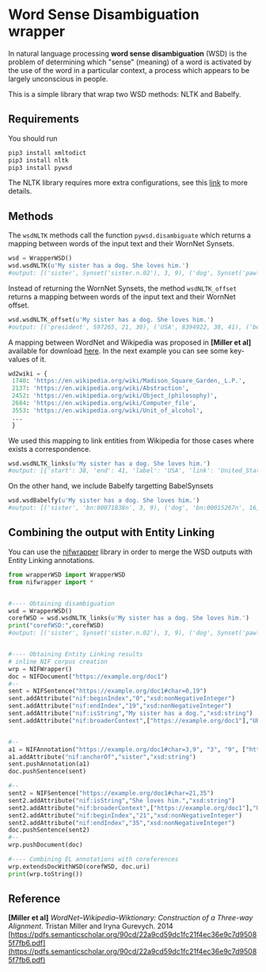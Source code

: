 # Word Sense Disambiguation wrapper

In natural language processing **word sense disambiguation** (WSD) is the problem of determining which "sense" (meaning) of a word is activated by the use of the word in a particular context, a process which appears to be largely unconscious in people.

This is a simple library that wrap two WSD methods: NLTK and Babelfy. 

## Requirements
You should run 
```bash
pip3 install xmltodict
pip3 install nltk
pip3 install pywsd
```
The NLTK library requires more extra configurations, see this [link](https://pythonprogramming.net/installing-nltk-nlp-python/) to more details.

## Methods
The ```wsdNLTK``` methods call the function ```pywsd.disambiguate``` which returns a mapping between words of the input text and their WornNet Synsets. 
```python
wsd = WrapperWSD()
wsd.wsdNLTK(u'My sister has a dog. She loves him.')
#output: [('sister', Synset('sister.n.02'), 3, 9), ('dog', Synset('pawl.n.01'), 16, 19), ('loves', Synset('sleep_together.v.01'), 25, 30)]
```

Instead of returning the WornNet Synsets, the method ```wsdNLTK_offset``` returns a mapping between words of the input text and their WornNet offset.  

```python
wsd.wsdNLTK_offset(u'My sister has a dog. She loves him.')
#output: [('president', 597265, 21, 30), ('USA', 8394922, 38, 41), ('best', 67379, 54, 58)]
```

A mapping between WordNet and Wikipedia was proposed in  **[Miller et al]** available for download [here](https://www.informatik.tu-darmstadt.de/media/ukp/data/fileupload_2/lexical_resources/MillerGurevych2014_alignment.tar_1.zip).  In the next example you can see some key-values of it.

```python
wd2wiki = {
 1740: 'https://en.wikipedia.org/wiki/Madison_Square_Garden,_L.P.',
 2137: 'https://en.wikipedia.org/wiki/Abstraction',
 2452: 'https://en.wikipedia.org/wiki/Object_(philosophy)',
 2684: 'https://en.wikipedia.org/wiki/Computer_file',
 3553: 'https://en.wikipedia.org/wiki/Unit_of_alcohol',
 ...
 }
```

We used this mapping to link entities from Wikipedia for those cases where exists a correspondence.

```python
wsd.wsdNLTK_links(u'My sister has a dog. She loves him.')
#output: [{'start': 38, 'end': 41, 'label': 'USA', 'link': 'United_States_Army'}]
```

On the other hand, we include Babelfy targetting BabelSynsets
```python
wsd.wsdBabelfy(u'My sister has a dog. She loves him.')
#output: [('sister', 'bn:00071838n', 3, 9), ('dog', 'bn:00015267n', 16, 19), ('loves', 'bn:00090504v', 25, 30)]
```


## Combining the output with Entity Linking

You can use the [nifwrapper](https://github.com/henryrosalesmendez/nifwrapper) library in order to merge the WSD outputs with Entity Linking annotations.

```python
from wrapperWSD import WrapperWSD
from nifwrapper import *


#---- Obtaining disambiguation
wsd = WrapperWSD()
corefWSD = wsd.wsdNLTK_links(u'My sister has a dog. She loves him.')
print("corefWSD:",corefWSD)
#output: [('sister', Synset('sister.n.02'), 3, 9), ('dog', Synset('pawl.n.01'), 16, 19), ('loves', Synset('sleep_together.v.01'), 25, 30)]


#---- Obtaining Entity Linking results
# inline NIF corpus creation
wrp = NIFWrapper()
doc = NIFDocument("https://example.org/doc1")
#--
sent = NIFSentence("https://example.org/doc1#char=0,19")
sent.addAttribute("nif:beginIndex","0","xsd:nonNegativeInteger")
sent.addAttribute("nif:endIndex","19","xsd:nonNegativeInteger")
sent.addAttribute("nif:isString","My sister has a dog.","xsd:string")
sent.addAttribute("nif:broaderContext",["https://example.org/doc1"],"URI LIST")


#-- 
a1 = NIFAnnotation("https://example.org/doc1#char=3,9", "3", "9", ["https://en.wikipedia.org/wiki/Sibling"], ["dbo:FamilyRelations"])
a1.addAttribute("nif:anchorOf","sister","xsd:string")
sent.pushAnnotation(a1)
doc.pushSentence(sent)

#--
sent2 = NIFSentence("https://example.org/doc1#char=21,35")
sent2.addAttribute("nif:isString","She loves him.","xsd:string")
sent2.addAttribute("nif:broaderContext",["https://example.org/doc1"],"URI LIST")
sent2.addAttribute("nif:beginIndex","21","xsd:nonNegativeInteger")
sent2.addAttribute("nif:endIndex","35","xsd:nonNegativeInteger")
doc.pushSentence(sent2)
#--
wrp.pushDocument(doc)

#---- Combining EL annotations with coreferences 
wrp.extendsDocWithWSD(corefWSD, doc.uri)
print(wrp.toString())
```




## Reference

**[Miller et al]**  *WordNet–Wikipedia–Wiktionary: Construction of a Three-way Alignment*. Tristan Miller and Iryna Gurevych. 2014 [https://pdfs.semanticscholar.org/90cd/22a9cd59dc1fc21f4ec36e9c7d95085f7fb6.pdf](https://pdfs.semanticscholar.org/90cd/22a9cd59dc1fc21f4ec36e9c7d95085f7fb6.pdf)

